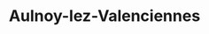 ---
title: Aulnoy-lez-Valenciennes
url: /aulnoy-lez-valenciennes/
latitude: 50.335
longitude: 3.511
---
